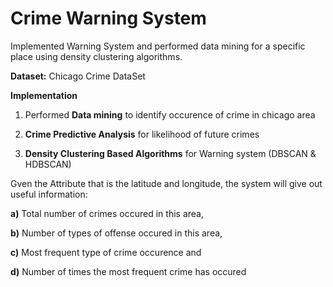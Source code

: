 # Crime Warning System

Implemented Warning System and performed data mining for a specific place using density clustering algorithms. 

**Dataset:** Chicago Crime DataSet

**Implementation**

1) Performed **Data mining** to identify occurence of crime in chicago area

2) **Crime Predictive Analysis** for likelihood of future crimes

3) **Density Clustering Based Algorithms** for Warning system (DBSCAN & HDBSCAN)

Gven the Attribute that is the latitude and longitude, the system will give out useful information: 

**a)** Total number of crimes occured in this area,

**b)** Number of types of offense occured in this area,

**c)** Most frequent type of crime occurence and 

**d)** Number of times the most frequent crime has occured
